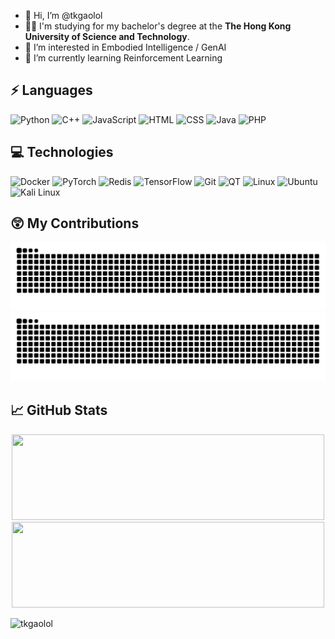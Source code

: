 - 👋 Hi, I’m @tkgaolol
- 👨‍🎓 I'm studying for my bachelor's degree at the **The Hong Kong University of Science and Technology**.
- 👀 I’m interested in Embodied Intelligence / GenAI
- 🌱 I’m currently learning Reinforcement Learning
<!---
- 💞️ I’m looking to collaborate on ...
- 📫 How to reach me ...
- 😄 Pronouns: ...
- ⚡ Fun fact: ...
--->

## ⚡ Languages

![Python](https://img.shields.io/badge/-Python-000?&logo=Python)
![C++](https://img.shields.io/badge/-C++-000?&logo=c%2B%2B)
![JavaScript](https://img.shields.io/badge/-JavaScript-000?&logo=JavaScript)
![HTML](https://img.shields.io/badge/-HTML-000?&logo=HTML5)
![CSS](https://img.shields.io/badge/-CSS-000?&logo=CSS3)
![Java](https://img.shields.io/badge/-Java-000?&logo=openjdk)
![PHP](https://img.shields.io/badge/-php-000?&logo=php)

## 💻 Technologies

![Docker](https://img.shields.io/badge/-Docker-000?&logo=Docker)
![PyTorch](https://img.shields.io/badge/-PyTorch-000?&logo=PyTorch)
![Redis](https://img.shields.io/badge/-Redis-000?&logo=Redis)
![TensorFlow](https://img.shields.io/badge/-TensorFlow-000?&logo=TensorFlow)
![Git](https://img.shields.io/badge/-Git-000?&logo=Git)
![QT](https://img.shields.io/badge/-QT-000?&logo=Qt)
![Linux](https://img.shields.io/badge/-Linux-000?&logo=Linux)
![Ubuntu](https://img.shields.io/badge/-Ubuntu-000?&logo=ubuntu)
![Kali Linux](https://img.shields.io/badge/-Kali%20Linux-000?&logo=kali-linux)


## 😲 My Contributions

[//]: # (![starts]&#40;https://github.com/tkgaolol/tkgaolol/blob/b29d2a5256e8f3818e1ba5eef41222c1f719c484/github-contribution-grid-snake.svg&#41;)
<img alt="Snake animation" src="https://github.com/tkgaolol/tkgaolol/blob/output/github-contribution-grid-snake.svg#gh-light-mode-only"/>
<img alt="Snake animation" src="https://github.com/tkgaolol/tkgaolol/blob/output/github-contribution-grid-snake-dark.svg#gh-dark-mode-only"/>

## 📈 GitHub Stats
<div class="badges-githubstats">
  <p align="center">
    <a href="https://www.adamalston.com/">
      <img height="137px" width="500px" src="https://github-readme-stats.vercel.app/api?username=tkgaolol&hide_title=true&hide_border=true&show_icons=true&include_all_commits=true&count_private=true&line_height=21&text_color=000&icon_color=000&bg_color=0,ea6161,ffc64d,fffc4d,52fa5a&theme=graywhite" />
      <!-- wi*quL3fcV -->
      <img height="137px" width="500px" src="https://github-readme-stats.vercel.app/api/top-langs/?username=tkgaolol&hide=html&hide_title=true&hide_border=true&layout=compact&langs_count=6&exclude_repo=comp426,Redventures-Movie-Quotes&text_color=000&icon_color=fff&bg_color=0,52fa5a,4dfcff,c64dff&theme=graywhite" />
    </a>
  </p>
</div>

<img src="https://komarev.com/ghpvc/?username=tkgaolol&label=Profile%20views&color=0e75b6&style=flat" alt="tkgaolol" /> 

<!---
tkgaolol/tkgaolol is a ✨ special ✨ repository because its `README.md` (this file) appears on your GitHub profile.
You can click the Preview link to take a look at your changes.
--->
